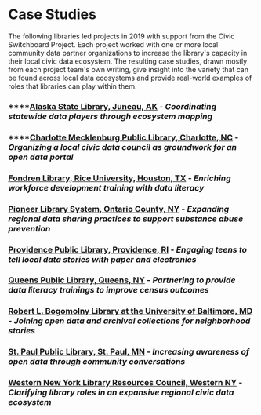# Case Studies

The following libraries led projects in 2019 with support from the Civic Switchboard Project. Each project worked with one or more local community data partner organizations to increase the library's capacity in their local civic data ecosystem. The resulting case studies, drawn mostly from each project team's own writing, give insight into the variety that can be found across local data ecosystems and provide real-world examples of roles that libraries can play within them.

### \*\*\*\*[**Alaska State Library, Juneau, AK**](alaska-state-library-juneau-ak.md) **-** _Coordinating statewide data players through ecosystem mapping_

### \*\*\*\*[**Charlotte Mecklenburg Public Library, Charlotte, NC**](charlotte-mecklenburg-public-library-charlotte-nc.md) **-** _Organizing a local civic data council as groundwork for an open data portal_

### [Fondren Library, Rice University, Houston, TX](fondren-library-rice-university-houston-tx.md) - _**Enriching workforce development training with data literacy**_

### [Pioneer Library System, Ontario County, NY](pioneer-library-system-ontario-county-ny.md) - _**Expanding regional data sharing practices to support substance abuse prevention**_

### [Providence Public Library, Providence, RI](providence-public-library-providence-ri.md) - _Engaging teens to tell local data stories with paper and electronics_

### [Queens Public Library, Queens, NY](queens-borough-public-library-queens-ny.md) - _Partnering to provide data literacy trainings to improve census outcomes_

### [Robert L. Bogomolny Library at the University of Baltimore, MD](robert-l.-bogomolny-library-at-the-university-of-baltimore-md.md) - _**Joining open data and archival collections for neighborhood stories**_

### [St. Paul Public Library, St. Paul, MN](st-paul-public-library-st-paul-mn.md) - _**Increasing awareness of open data through community conversations**_

### [Western New York Library Resources Council, Western NY](western-new-york-library-resources-council-western-ny.md) - _Clarifying library roles in an expansive regional civic data ecosystem_

